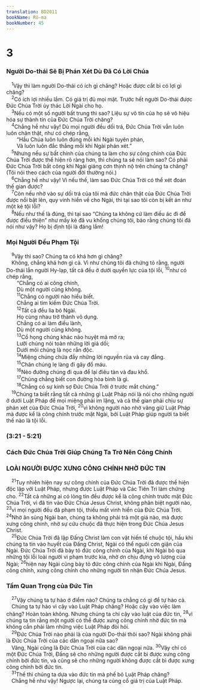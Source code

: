 ```yaml
---
translation: BD2011
bookName: Rô-ma 
bookNumber: 45
---
```


<div class="title"><h1>3</h1><h3>Người Do-thái Sẽ Bị Phán Xét Dù Ðã Có Lời Chúa</h3></div>
<span class="verse ro_3_1"> <sup>1</sup>Vậy thì làm người Do-thái có ích gì chăng? Hoặc được cắt bì có lợi gì chăng?<br/></span>
<span class="verse ro_3_2"> <sup>2</sup>Có ích lợi nhiều lắm. Có giá trị đủ mọi mặt. Trước hết người Do-thái được Ðức Chúa Trời ủy thác Lời Ngài cho họ.<br/></span>
<span class="verse ro_3_3"> <sup>3</sup>Nếu có một số người bất trung thì sao? Liệu sự vô tín của họ sẽ vô hiệu hóa sự thành tín của Ðức Chúa Trời chăng?<br/></span>
<span class="verse ro_3_4"> <sup>4</sup>Chẳng hề như vậy! Dù mọi người đều dối trá, Ðức Chúa Trời vẫn luôn luôn chân thật, như có chép rằng,<br/>  “Hầu Chúa luôn luôn đúng mỗi khi Ngài tuyên phán,<br/>  Và luôn luôn đắc thắng mỗi khi Ngài phán xét.” <br/></span>
<span class="verse ro_3_5"> <sup>5</sup>Nhưng nếu sự bất chính của chúng ta làm cho sự công chính của Ðức Chúa Trời được thể hiện rõ ràng hơn, thì chúng ta sẽ nói làm sao? Có phải Ðức Chúa Trời bất công khi Ngài giáng cơn thịnh nộ trên chúng ta chăng? (Tôi nói theo cách của người đời thường nói.)<br/></span>
<span class="verse ro_3_6"> <sup>6</sup>Chẳng hề như vậy! Vì nếu thế, làm sao Ðức Chúa Trời có thể xét đoán thế gian được?<br/></span>
<span class="verse ro_3_7"> <sup>7</sup>Còn nếu nhờ vào sự dối trá của tôi mà đức chân thật của Ðức Chúa Trời được nổi bật lên, quy vinh hiển về cho Ngài, thì tại sao tôi còn bị kết án như một kẻ tội lỗi?<br/></span>
<span class="verse ro_3_8"> <sup>8</sup>Nếu như thế là đúng, thì tại sao “Chúng ta không cứ làm điều ác đi để được điều thiện” như mấy kẻ đã vu khống chúng tôi, bảo rằng chúng tôi đã nói như vậy? Họ bị định tội là đáng lắm!<br/></span>
<div class="title"><h3>Mọi Người Ðều Phạm Tội</h3></div>
<span class="verse ro_3_9"> <sup>9</sup>Vậy thì sao? Chúng ta có khá hơn gì chăng?<br/> Không, chẳng khá hơn gì cả. Vì như chúng tôi đã chứng tỏ rằng, người Do-thái lẫn người Hy-lạp, tất cả đều ở dưới quyền lực của tội lỗi, </span>
<span class="verse ro_3_10"><sup>10</sup>như có chép rằng,<br/>  “Chẳng có ai công chính,<br/>  Dù một người cũng không. <br/></span>
<span class="verse ro_3_11">  <sup>11</sup>Chẳng có người nào hiểu biết.<br/>  Chẳng ai tìm kiếm Ðức Chúa Trời. <br/></span>
<span class="verse ro_3_12">  <sup>12</sup>Tất cả đều lìa bỏ Ngài. <br/>  Họ cùng nhau trở thành vô dụng. <br/>  Chẳng có ai làm điều lành, <br/>  Dù một người cũng không. <br/></span>
<span class="verse ro_3_13">  <sup>13</sup>Cổ họng chúng khác nào huyệt mả mở ra; <br/>  Lưỡi chúng nói toàn những lời giả dối; <br/>  Dưới môi chúng là nọc rắn độc. <br/></span>
<span class="verse ro_3_14">  <sup>14</sup>Miệng chúng chứa đầy những lời nguyền rủa và cay đắng. <br/></span>
<span class="verse ro_3_15">  <sup>15</sup>Chân chúng lẹ làng đi gây đổ máu.<br/></span>
<span class="verse ro_3_16">  <sup>16</sup>Nẻo đường chúng đi qua để lại điêu tàn và đau khổ. <br/></span>
<span class="verse ro_3_17">  <sup>17</sup>Chúng chẳng biết con đường hòa bình là gì. <br/></span>
<span class="verse ro_3_18">  <sup>18</sup>Chẳng có sự kính sợ Ðức Chúa Trời ở trước mắt chúng.” <br/></span>
<span class="verse ro_3_19"> <sup>19</sup>Chúng ta biết rằng tất cả những gì Luật Pháp nói là nói cho những người ở dưới Luật Pháp để mọi miệng phải im lặng, và cả thế gian phải chịu sự phán xét của Ðức Chúa Trời, </span>
<span class="verse ro_3_20"><sup>20</sup>vì không người nào nhờ vâng giữ Luật Pháp mà được kể là công chính trước mặt Ngài, bởi Luật Pháp giúp người ta biết thế nào là tội lỗi. <br/></span>
<div class="title"><h3>(3:21 - 5:21)</h3><h3>Cách Ðức Chúa Trời Giúp Chúng Ta Trở Nên Công Chính</h3><h3>LOÀI NGƯỜI ÐƯỢC XƯNG CÔNG CHÍNH NHỜ ÐỨC TIN</h3></div>
<span class="verse ro_3_21"> <sup>21</sup>Tuy nhiên hiện nay sự công chính của Ðức Chúa Trời đã được thể hiện độc lập với Luật Pháp, nhưng được Luật Pháp và Các Tiên Tri làm chứng cho. </span>
<span class="verse ro_3_22"><sup>22</sup>Tất cả những ai có lòng tin đều được kể là công chính trước mặt Ðức Chúa Trời, vì đã tin vào Ðức Chúa Jesus Christ, không phân biệt người nào, </span>
<span class="verse ro_3_23"><sup>23</sup>vì mọi người đều đã phạm tội, thiếu mất vinh hiển của Ðức Chúa Trời. </span>
<span class="verse ro_3_24"><sup>24</sup>Nhờ ân sủng Ngài ban, chúng ta không phải trả một giá nào, mà được xưng công chính, nhờ sự cứu chuộc đã thực hiện trong Ðức Chúa Jesus Christ.<br/></span>
<span class="verse ro_3_25"> <sup>25</sup>Ðức Chúa Trời đã lập Ðấng Christ làm con vật hiến tế chuộc tội, hầu khi chúng ta tin vào huyết của Ðấng Christ, Ngài có thể nguôi cơn giận của Ngài. Ðức Chúa Trời đã bày tỏ đức công chính của Ngài, khi Ngài bỏ qua những tội lỗi loài người vi phạm trước kia, nhờ ơn chịu đựng vô lượng của Ngài; </span>
<span class="verse ro_3_26"><sup>26</sup>hiện nay Ngài cũng bày tỏ đức công chính của Ngài khi Ngài, Ðấng công chính, xưng công chính cho những người tin nhận Ðức Chúa Jesus.<br/></span>
<div class="title"><h3>Tầm Quan Trọng của Ðức Tin</h3></div>
<span class="verse ro_3_27"> <sup>27</sup>Vậy chúng ta tự hào ở điểm nào? Chúng ta chẳng có gì để tự hào cả.<br/> Chúng ta tự hào vì cậy vào Luật Pháp chăng? Hoặc cậy vào việc làm chăng? Hoàn toàn không. Nhưng chúng ta chỉ cậy vào luật của đức tin, </span>
<span class="verse ro_3_28"><sup>28</sup>vì chúng ta tin rằng một người có thể được xưng công chính nhờ đức tin mà không cần phải làm những việc Luật Pháp đòi hỏi.<br/></span>
<span class="verse ro_3_29"> <sup>29</sup>Ðức Chúa Trời nào phải là của người Do-thái thôi sao? Ngài không phải là Ðức Chúa Trời của các dân ngoại nữa sao?<br/> Vâng, Ngài cũng là Ðức Chúa Trời của các dân ngoại nữa. </span>
<span class="verse ro_3_30"><sup>30</sup>Vậy chỉ có một Ðức Chúa Trời, Ðấng sẽ cho những người được cắt bì được xưng công chính bởi đức tin, và cũng sẽ cho những người không được cắt bì được xưng công chính bởi đức tin.<br/></span>
<span class="verse ro_3_31"> <sup>31</sup>Thế thì chúng ta dựa vào đức tin mà phế bỏ Luật Pháp chăng?<br/> Chẳng hề như vậy! Ngược lại, chúng ta củng cố giá trị của Luật Pháp.<br/></span>
